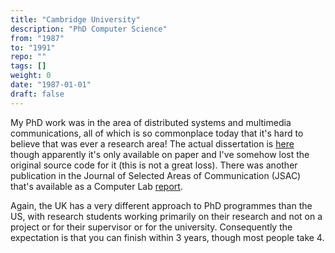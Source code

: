 ```yaml
---
title: "Cambridge University"
description: "PhD Computer Science"
from: "1987"
to: "1991"
repo: ""
tags: []
weight: 0
date: "1987-01-01"
draft: false
---
```


My PhD work was in the area of distributed systems and multimedia communications, all of which is so
commonplace today that it's hard to believe that was ever a research area! The actual dissertation
is [here](https://www.cl.cam.ac.uk/techreports/UCAM-CL-TR-191.html) though apparently it's only available
on paper and I've somehow lost the original source code for it (this is not a great loss).
There was another publication in the Journal of Selected Areas of Communication (JSAC) that's available as a Computer Lab
[report](https://www.cl.cam.ac.uk/techreports/UCAM-CL-TR-220.html).

Again, the UK has a very different approach to PhD programmes than the US, with research students working primarily on their
research and not on a project or for their supervisor or for the university. Consequently the expectation is that you
can finish within 3 years, though most people take 4.
